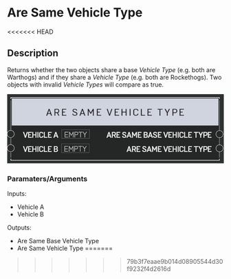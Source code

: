 # Are Same Vehicle Type

<<<<<<< HEAD
## Description

Returns whether the two objects share a base _Vehicle Type_ (e.g. both are Warthogs) and if they share a _Vehicle Type_ (e.g. both are Rockethogs). Two objects with invalid _Vehicle Types_ will compare as true.

![aresamevehicletype](../../.gitbook/assests/../assets/images/scripting/aresamevehicletype.png)

### Paramaters/Arguments

Inputs:

- Vehicle A
- Vehicle B

Outputs:

- Are Same Base Vehicle Type
- Are Same Vehicle Type
=======
>>>>>>> 79b3f7eaae9b014d08905544d30f9232f4d2616d
